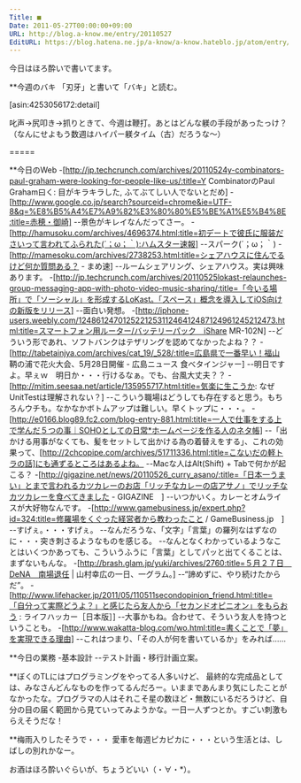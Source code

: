```yaml
---
Title: ■
Date: 2011-05-27T00:00:00+09:00
URL: http://blog.a-know.me/entry/20110527
EditURL: https://blog.hatena.ne.jp/a-know/a-know.hateblo.jp/atom/entry/12921228815727979687
---
```


今日はほろ酔いで書いてます。


**今週のバキ
「刃牙」と書いて「バキ」と読む。

[asin:4253056172:detail]

叱声→尻叩き→抓りときて、今週は鞭打。あとはどんな躾の手段があったっけ？（なんにせよもう数週はハイパー躾タイム（古）だろうな〜）

=====

**今日のWeb
-[http://jp.techcrunch.com/archives/20110524y-combinators-paul-graham-were-looking-for-people-like-us/:title=Y CombinatorのPaul Graham曰く: 目がキラキラした, ふてぶてしい人でないとだめ]
-[http://www.google.co.jp/search?sourceid=chrome&ie=UTF-8&q=%E8%B5%A4%E7%A9%82%E3%80%80%E5%BE%A1%E5%B4%8E:title=赤穂・御崎]
--景色がキレイなんだってさー。
-[http://hamusoku.com/archives/4696374.html:title=初デートで彼氏に服装ださいって言われてふられた(´；ω；｀):ハムスター速報]
--スパーク(´；ω；｀)
-[http://mamesoku.com/archives/2738253.html:title=シェアハウスに住んでるけど何か質問ある？ - まめ速]
--ルームシェアリング、シェアハウス。実は興味あります。
-[http://jp.techcrunch.com/archives/20110525lokast-relaunches-group-messaging-app-with-photo-video-music-sharing/:title=「今いる場所」で「ソーシャル」を形成するLoKast。「スペース」概念を導入してiOS向けの新版をリリース]
--面白い発想。
-[http://iphone-users.weebly.com/124861247012522125311246412487124961245212473.html:title=スマートフォン用ルーター/バッテリーパック　iShare MR-102N]
--どういう形であれ、ソフトバンクはテザリングを認めてなかったよね？？
-[http://tabetainjya.com/archives/cat_19/_528/:title=広島県で一番早い！福山 鞆の浦で花火大会、5月28日開催 - 広島ニュース 食べタインジャー]
--明日ですよ。早ぇｗ　明日か・・・行けるなぁ。でも、台風大丈夫？？
-[http://mitim.seesaa.net/article/135955717.html:title=気楽に生こうか: なぜUnitTestは理解されない？]
--こういう職場はどうしても存在すると思う。もちろんウチも。なかなかボトムアップは難しい。早くトップに・・・。
-[http://e0166.blog89.fc2.com/blog-entry-881.html:title=一人で仕事をする上で学んだ５つの事｜SOHOとしての日常*ホームページを作る人のネタ帳]
--「出かける用事がなくても、髪をセットして出かける為の着替えをする」、これの効果って、[http://2chcopipe.com/archives/51711336.html:title=こないだの軽トラの話]にも通ずるところはあるよね。
--Macな人はAlt(Shift) + Tabで何かが起こる？
-[http://gigazine.net/news/20110526_curry_asano/:title=「日本一うまい」とまで言われるカツカレーのお店「リッチなカレーの店アサノ」でリッチなカツカレーを食べてきました - GIGAZINE　]
--いつかいく。カレーとオムライスが大好物なんです。
-[http://www.gamebusiness.jp/expert.php?id=324:title=修羅場をくぐった経営者から教わったこと / GameBusiness.jp　]
--すげぇ。・・・すげぇ。
--なんだろうな、「文字」「言葉」の羅列なはずなのに・・・突き刺さるようなものを感じる。
--なんとなくわかっているようなことはいくつかあっても、こういうふうに「言葉」としてパッと出てくることは、まずないもんな。
-[http://brash.glam.jp/yuki/archives/2760:title=５月２７日　DeNA　南場退任 | 山村幸広の一日、一グラム。]
--“諦めずに、やり続けたからだ”。
-[http://www.lifehacker.jp/2011/05/110511secondopinion_friend.html:title=「自分って実際どうよ？」と感じたら友人から「セカンドオピニオン」をもらおう : ライフハッカー［日本版］]
--大事かもね。合わせて、そういう友人を持つということも。
-[http://www.wakatta-blog.com/wo.html:title=書くことで「夢」を実現できる理由]
--これはつまり、「その人が何を書いているか」をみれば……


**今日の業務
-基本設計
--テスト計画・移行計画立案。


**ぼくのTLにはプログラミングをやってる人多いけど、
最終的な完成品としては、みなさんどんなものを作ってるんだろー。いままであんまり気にしたことがなかったな。プログラマの人はそれこそ星の数ほど・無数にいるだろうけど、自分の目の届く範囲から見ていってみようかな。一日一人ずつとか。すごい刺激もらえそうだな！


**梅雨入りしたそうで・・・
愛車を毎週ピカピカに・・・という生活とは、しばしの別れかなー。




お酒はほろ酔いぐらいが、ちょうどいい（・∀・*）。
